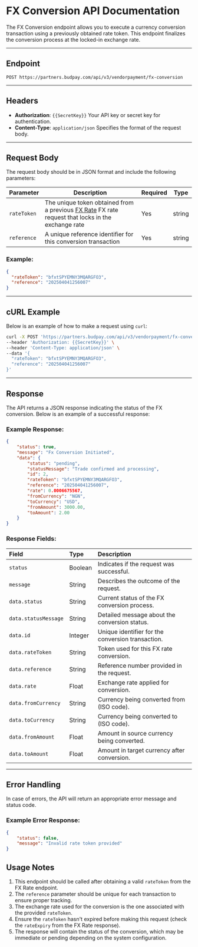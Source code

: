 # FX Conversion API Documentation

The FX Conversion endpoint allows you to execute a currency conversion transaction using a previously obtained rate token. This endpoint finalizes the conversion process at the locked-in exchange rate.

---

## **Endpoint**

```
POST https://partners.budpay.com/api/v3/vendorpayment/fx-conversion
```

---

## **Headers**

- **Authorization**: `{{SecretKey}}`
Your API key or secret key for authentication.
- **Content-Type**: `application/json`
Specifies the format of the request body.

---

## **Request Body**

The request body should be in JSON format and include the following parameters:


| Parameter | Description | Required | Type |
|-----------|-------------|----------|------|
| `rateToken` | The unique token obtained from a previous [FX Rate](./FX_Rate.md) FX rate request that locks in the exchange rate | Yes | string |
| `reference` | A unique reference identifier for this conversion transaction | Yes | string |


### Example:

```json
{
  "rateToken": "bfxtSPYEMNY3MQARGFO3",
  "reference": "202504041256007"
}
```

---

## **cURL Example**

Below is an example of how to make a request using `curl`:

```bash
curl -X POST 'https://partners.budpay.com/api/v3/vendorpayment/fx-conversion' \
--header 'Authorization: {{SecretKey}}' \
--header 'Content-Type: application/json' \
--data '{
  "rateToken": "bfxtSPYEMNY3MQARGFO3",
  "reference": "202504041256007"
}'
```

---

## **Response**

The API returns a JSON response indicating the status of the FX conversion. Below is an example of a successful response:

### Example Response:

```json
{
    "status": true,
    "message": "Fx Conversion Initiated",
    "data": {
        "status": "pending",
        "statusMessage": "Trade confirmed and processing",
        "id": 2,
        "rateToken": "bfxtSPYEMNY3MQARGFO3",
        "reference": "202504041256007",
        "rate": 0.0006675567,
        "fromCurrency": "NGN",
        "toCurrency": "USD",
        "fromAmount": 3000.00,
        "toAmount": 2.00
    }
}
```


### Response Fields:

| Field | Type | Description |
| :-- | :-- | :-- |
| `status` | Boolean | Indicates if the request was successful. |
| `message` | String | Describes the outcome of the request. |
| `data.status` | String | Current status of the FX conversion process. |
| `data.statusMessage` | String | Detailed message about the conversion status. |
| `data.id` | Integer | Unique identifier for the conversion transaction. |
| `data.rateToken` | String | Token used for this FX rate conversion. |
| `data.reference` | String | Reference number provided in the request. |
| `data.rate` | Float | Exchange rate applied for conversion. |
| `data.fromCurrency` | String | Currency being converted from (ISO code). |
| `data.toCurrency` | String | Currency being converted to (ISO code). |
| `data.fromAmount` | Float | Amount in source currency being converted. |
| `data.toAmount` | Float | Amount in target currency after conversion. |

---

## **Error Handling**

In case of errors, the API will return an appropriate error message and status code.

### Example Error Response:

```json
{
    "status": false,
    "message": "Invalid rate token provided"
}
```

## Usage Notes

1. This endpoint should be called after obtaining a valid `rateToken` from the FX Rate endpoint.
2. The `reference` parameter should be unique for each transaction to ensure proper tracking.
3. The exchange rate used for the conversion is the one associated with the provided `rateToken`.
4. Ensure the `rateToken` hasn't expired before making this request (check the `rateExpiry` from the FX Rate response).
5. The response will contain the status of the conversion, which may be immediate or pending depending on the system configuration.